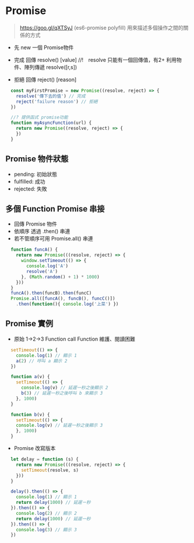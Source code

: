 # Promise
> https://goo.gl/qXTSyJ (es6-promise polyfill)
用來描述多個操作之間的關係的方式

* 先 new 一個 Promise物件
* 完成 回傳 resolve() [value]
//!　resolve 只能有一個回傳值，有2+ 利用物件、陣列傳遞
resolve([r,s])


* 拒絕 回傳 reject()  [reason]
```js
  const myFirstPromise = new Promise((resolve, reject) => {
    resolve('傳下去的值') // 完成
    reject('failure reason') // 拒絕
  })

  //? 提供函式 promise功能
  function myAsyncFunction(url) {
    return new Promise((resolve, reject) => {
    })
  }
```

## Promise 物件狀態
* pending: 初始狀態
* fulfilled: 成功
* rejected: 失敗

## 多個 Function Promise 串接
* 回傳 Promise 物件
* 依順序 透過 .then() 串連
* 若不管順序可用 Promise.all() 串連
```js
  function funcA() {
    return new Promise(((resolve, reject) => {
      window.setTimeout(() => {
        console.log('A')
        resolve('A')
      }, (Math.random() + 1) * 1000)
    }))
  }
  funcA().then(funcB).then(funcC)
  Promise.all([funcA(), funcB(), funcC()])
    .then(function(){ console.log('上菜') })
```

## Promise 實例
* 原始 1->2->3
Function call Function 維護、閱讀困難
```js
  setTimeout(() => {
    console.log(1) // 顯示 1
    a(2) // 呼叫 a 顯示 2
  })

  function a(v) {
    setTimeout(() => {
      console.log(v) // 延遲一秒之後顯示 2
      b(3) // 延遲一秒之後呼叫 b 來顯示 3
    }, 1000)
  }

  function b(v) {
    setTimeout(() => {
    console.log(v) // 延遲一秒之後顯示 3
    }, 1000)
  }
```

* Promise 改寫版本
```js
  let delay = function (s) {
    return new Promise(((resolve, reject) => {
      setTimeout(resolve, s) 
    }))
  }

  delay().then(() => {
    console.log(1) // 顯示 1
    return delay(1000) // 延遲ㄧ秒
  }).then(() => {
    console.log(2) // 顯示 2
    return delay(1000) // 延遲一秒
  }).then(() => {
    console.log(3) // 顯示 3
  })
```